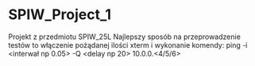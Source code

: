 # SPIW_Project_1
Projekt z przedmiotu SPIW_25L
Najlepszy sposób na przeprowadzenie testów to włączenie pożądanej ilości xterm i wykonanie komendy:
ping -i <interwał np 0.05> -Q <delay np 20> 10.0.0.<4/5/6>

